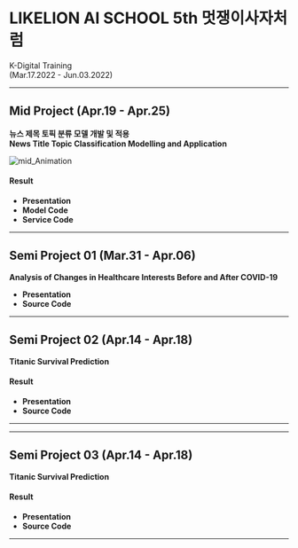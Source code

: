 # LIKELION AI SCHOOL 5th 멋쟁이사자처럼
K-Digital Training  
(Mar.17.2022 - Jun.03.2022)  

---
## Mid Project (Apr.19 - Apr.25)  

**뉴스 제목 토픽 분류 모델 개발 및 적용**   
**News Title Topic Classification Modelling and Application**    

![mid_Animation](https://user-images.githubusercontent.com/62808393/168309486-3cc79304-e98e-42c2-91ca-b6912ea6d734.gif)

#### Result
- **Presentation**
- **Model Code**
- **Service Code**

---  

## Semi Project 01 (Mar.31 - Apr.06)  

**Analysis of Changes in Healthcare Interests Before and After COVID-19**
- **Presentation**
- **Source Code**

---

## Semi Project 02 (Apr.14 - Apr.18)  
**Titanic Survival Prediction**

#### Result
- **Presentation**
- **Source Code**  

---

---

## Semi Project 03 (Apr.14 - Apr.18)  
**Titanic Survival Prediction**

#### Result
- **Presentation**
- **Source Code**  

---

